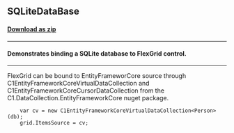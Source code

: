 ## SQLiteDataBase
#### [Download as zip](https://grapecity.github.io/DownGit/#/home?url=https://github.com/GrapeCity/ComponentOne-WPF-Samples/tree/master/NET_6/Grid/SQLiteDataBase)
____
#### Demonstrates binding a SQLite database to FlexGrid control.
____
FlexGrid can be bound to EntityFrameworCore source through C1EntityFrameworkCoreVirtualDataCollection and C1EntityFrameworkCoreCursorDataCollection from the C1.DataCollection.EntityFrameworkCore nuget package.

```
    var cv = new C1EntityFrameworkCoreVirtualDataCollection<Person>(db);
    grid.ItemsSource = cv;
```